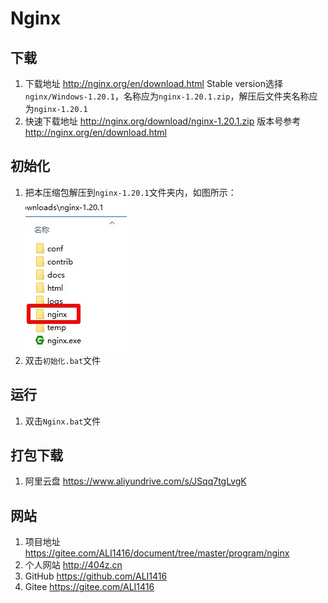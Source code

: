 # Nginx

## 下载
1. 下载地址 http://nginx.org/en/download.html Stable version选择`nginx/Windows-1.20.1`，名称应为`nginx-1.20.1.zip`，解压后文件夹名称应为`nginx-1.20.1`
2. 快速下载地址 http://nginx.org/download/nginx-1.20.1.zip 版本号参考 http://nginx.org/en/download.html

## 初始化
1. 把本压缩包解压到`nginx-1.20.1`文件夹内，如图所示：  
![初始化示例](img/初始化示例.jpg)
2. 双击`初始化.bat`文件

## 运行
1. 双击`Nginx.bat`文件

## 打包下载
1. 阿里云盘 https://www.aliyundrive.com/s/JSqq7tgLvgK

## 网站
1. 项目地址 https://gitee.com/ALI1416/document/tree/master/program/nginx
2. 个人网站 http://404z.cn
3. GitHub https://github.com/ALI1416
4. Gitee https://gitee.com/ALI1416
